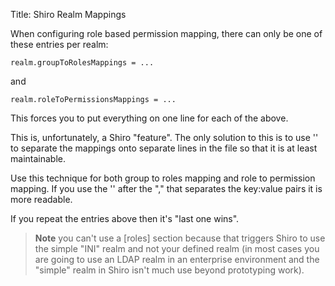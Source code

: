 Title: Shiro Realm Mappings

When configuring role based permission mapping, there can only be one of these entries per realm:

    realm.groupToRolesMappings = ...

and

    realm.roleToPermissionsMappings = ...

This forces you to put everything on one line for each of the above.

This is, unfortunately, a Shiro "feature".  The only solution to this is to use '\' to separate the mappings onto separate lines in the file so that it is at least maintainable. 

Use this technique for both group to roles mapping and role to permission mapping. If you use the '\' after the "," that separates the key:value pairs it is more readable.

If you repeat the entries above then it's "last one wins".



> **Note** you can't use a [roles] section because that triggers Shiro to use the simple "INI" realm and not your defined realm (in most cases you are going to use an LDAP realm in an enterprise environment and the "simple" realm in Shiro isn't much use beyond prototyping work).